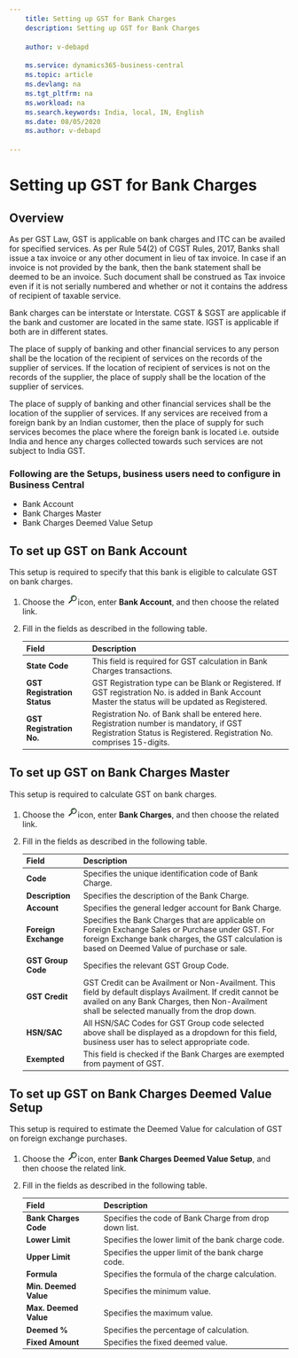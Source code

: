 ```yaml
---
    title: Setting up GST for Bank Charges
    description: Setting up GST for Bank Charges

    author: v-debapd

    ms.service: dynamics365-business-central
    ms.topic: article
    ms.devlang: na
    ms.tgt_pltfrm: na
    ms.workload: na
    ms.search.keywords: India, local, IN, English
    ms.date: 08/05/2020
    ms.author: v-debapd

---
```

# Setting up GST for Bank Charges

## Overview

As per GST Law, GST is applicable on bank charges and ITC can be availed for specified services.  As per Rule 54(2) of CGST Rules, 2017, Banks shall issue a tax invoice or any other document in lieu of tax invoice. In case if an invoice is not provided by the bank, then the bank statement shall be deemed to be an invoice. Such document shall be construed as Tax invoice even if it is not serially numbered and whether or not it contains the address of recipient of taxable service. 

Bank charges can be interstate or Interstate. CGST & SGST are applicable if the bank and customer are located in the same state. IGST is applicable if both are in different states. 

The place of supply of banking and other financial services to any person shall be the location of the recipient of services on the records of the supplier of services. If the location of recipient of services is not on the records of the supplier, the place of supply shall be the location of the supplier of services. 

The place of supply of banking and other financial services shall be the location of the supplier of services. If any services are received from a foreign bank by an Indian customer, then the place of supply for such services becomes the place where the foreign bank is located i.e. outside India and hence any charges collected towards such services are not subject to India GST.


### Following are the Setups, business users need to configure in **Business Central**

- Bank Account
- Bank Charges Master
- Bank Charges Deemed Value Setup

## To set up GST on Bank Account

This setup is required to specify that this bank is eligible to calculate GST on bank charges.

1. Choose the ![img](image/search.jpg)icon, enter **Bank Account**, and then choose the related link.
2. Fill in the fields as described in the following table.
    
    |Field|Description| 
    |---------------------------------|  ---------------------------------------| 
    |**State Code**|This field is required for GST calculation in Bank Charges transactions.|
    |**GST Registration Status**|GST Registration type can be Blank or Registered. If GST registration No. is added in Bank Account Master the status will be updated as Registered.|
    |**GST Registration No.**|Registration No. of Bank shall be entered here. Registration number is mandatory, if GST Registration Status is Registered. Registration No. comprises 15-digits.|

## To set up GST on Bank Charges Master

This setup is required to calculate GST on bank charges.

1. Choose the ![img](image/search.jpg)icon, enter **Bank Charges**, and then choose the related link.
2. Fill in the fields as described in the following table.
    
    |Field|Description| 
    |---------------------------------|  ---------------------------------------| 
    |**Code**|Specifies the unique identification code of Bank Charge.|
    |**Description**|Specifies the description of the Bank Charge.|
    |**Account**|Specifies the general ledger account for Bank Charge.|
    |**Foreign Exchange**|Specifies the Bank Charges that are applicable on Foreign Exchange Sales or Purchase under GST. For foreign Exchange bank charges, the GST calculation is based on Deemed Value of purchase or sale.|
    |**GST Group Code**|Specifies the relevant GST Group Code.|
    |**GST Credit**|GST Credit can be Availment or Non-Availment. This field by default displays Availment. If credit cannot be availed on any Bank Charges, then Non-Availment shall be selected manually from the drop down. |
    |**HSN/SAC**|All HSN/SAC Codes for GST Group code selected above shall be displayed as a dropdown for this field, business user has to select appropriate code.|
    |**Exempted**|This field is checked if the Bank Charges are exempted from payment of GST.|

## To set up GST on Bank Charges Deemed Value Setup

This setup is required to estimate the Deemed Value for calculation of GST on foreign exchange purchases.

1. Choose the ![img](image/search.jpg)icon, enter **Bank Charges Deemed Value Setup**, and then choose the related link.
2. Fill in the fields as described in the following table.
    
    |Field|Description| 
    |---------------------------------|  ---------------------------------------| 
    |**Bank Charges Code**|Specifies the code of Bank Charge from drop down list.|
    |**Lower Limit**|Specifies the lower limit of the bank charge code.|
    |**Upper Limit**|Specifies the upper limit of the bank charge code.|
    |**Formula**|Specifies the formula of the charge calculation.|
    |**Min. Deemed Value**|Specifies the minimum value.|
    |**Max. Deemed Value**|Specifies the maximum value.|
    |**Deemed %**|Specifies the percentage of calculation.|
    |**Fixed Amount**|Specifies the fixed deemed value.|






















